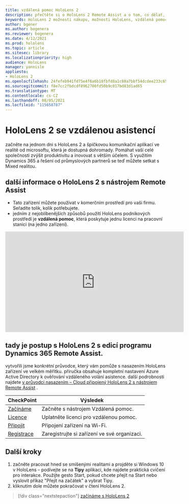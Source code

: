 ```yaml
---
title: vzdálená pomoc HoloLens 2
description: přečtěte si o HoloLens 2 Remote Assist a o tom, co dělat, když máte jednu ze svých vlastních.
keywords: HoloLens 2 možnosti nákupu, možnosti HoloLens, vzdálená pomoc
author: bgener
ms.author: bogenera
ms.reviewer: bogenera
ms.date: 4/12/2021
ms.prod: hololens
ms.topic: article
ms.sitesec: library
ms.localizationpriority: high
audience: HoloLens
manager: yannisle
appliesto:
- HoloLens 2
ms.openlocfilehash: 24fefeb941fd75e4f6a6b18fbfd8a1c80a7bbf54dcdee233c6513338b44f9ab5
ms.sourcegitcommit: f8e7cc2fbdcdf8962700fd50b9c017bd83d1ad65
ms.translationtype: MT
ms.contentlocale: cs-CZ
ms.lasthandoff: 08/05/2021
ms.locfileid: "115658787"
---
```

# <a name="hololens-2-with-remote-assist"></a>HoloLens 2 se vzdálenou asistencí

začněte na jednom dni s HoloLens 2 a špičkovou komunikační aplikací ve realitě od microsoftu, která je dostupná dohromady. Pomáhat vaší celé společnosti zvýšit produktivitu a inovovat s větším účelem. S využitím Dynamics 365 a řešení od průmyslových partnerů se teď můžete setkat s Mixed realitou.

## <a name="learn-about-hololens-2-with-remote-assist"></a>další informace o HoloLens 2 s nástrojem Remote Assist
- Tato zařízení můžete používat v komerčním prostředí pro vaši firmu. Seřadíte tolik, kolik potřebujete.
- jedním z nejoblíbenějších způsobů použití HoloLens podnikových prostředí je **vzdálená pomoc**, která poskytuje jednu licenci na pracovní stanici (na jedno zařízení).

<iframe width="560" height="315" src="https://www.youtube.com/embed/d3YT8j0yYl0" frameborder="0" allow="accelerometer; autoplay; clipboard-write; encrypted-media; gyroscope; picture-in-picture" allowfullscreen></iframe>

## <a name="heres-what-to-do-next-with-the-hololens-2-with-dynamics-365-remote-assist-edition"></a>tady je postup s HoloLens 2 s edicí programu Dynamics 365 Remote Assist.

vytvořili jsme konkrétní průvodce, který vám pomůže s nasazením HoloLens zařízení ve velkém měřítku. příručka obsahuje kompletní nastavení Azure Active Directory k ověřování vzdáleného volání asistence. další podrobnosti najdete [v průvodci nasazením – Cloud připojený HoloLens 2 s nástrojem Remote Assist](hololens2-cloud-connected-overview.md) .

| CheckPoint  | Výsledek                                |
|-------------|----------------------------------------|
| [Začínáme](/dynamics365/mixed-reality/remote-assist/overview-hololens) | Začněte s nástrojem Vzdálená pomoc.        |
| [Licence](/dynamics365/mixed-reality/remote-assist/deploy-remote-assist#add-and-assign-licenses)     | Uplatněte licenci pro vzdálenou pomoc.      |
| [Připojit](/hololens/hololens-network)     | Připojení zařízení na Wi-Fi.       |
| [Registrace](/hololens/hololens-enroll-mdm)      | Zaregistrujte si zařízení ve své organizaci. |

## <a name="next-steps"></a>Další kroky

1. začněte pracovat hned se smíšenými realitami a projděte si Windows 10 v HoloLens – podívejte se na **Tipy** aplikaci, kde najdete praktická cvičení pro interakce. Použijte gesto Start, pokud chcete přejít na Start nebo vyslovit příkaz "Přejít na začátek" a vybrat Tipy.
1. kliknutím dole můžete pokračovat v čtení HoloLens 2.

> [!div class="nextstepaction"]
> [začínáme s HoloLens 2](hololens2-basic-usage.md)
